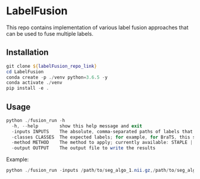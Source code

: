# LabelFusion
This repo contains implementation of various label fusion approaches that can be used to fuse multiple labels.

## Installation

```powershell
git clone ${labelFusion_repo_link}
cd LabelFusion
conda create -p ./venv python=3.6.5 -y
conda activate ./venv
pip install -e .
```

## Usage

```powershell
python ./fusion_run -h
  -h, --help        show this help message and exit
  -inputs INPUTS    The absolute, comma-separated paths of labels that need to be fused
  -classes CLASSES  The expected labels; for example, for BraTS, this should be '0,1,2,4'
  -method METHOD    The method to apply; currently available: STAPLE | ITKVoting | MajorityVoting | SIMPLE
  -output OUTPUT    The output file to write the results
```

Example:
```powershell
python ./fusion_run -inputs /path/to/seg_algo_1.nii.gz,/path/to/seg_algo_2.nii.gz,/path/to/seg_algo_3.nii.gz -classes 0,1,2,4 -method STAPLE -output /path/to/seg_fusion.nii.gz
```